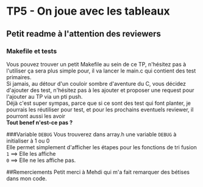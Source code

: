 # TP5 - On joue avec les tableaux

## Petit readme à l'attention des reviewers

### Makefile et tests

Vous pouvez trouver un petit Makefile au sein de ce TP, n'hésitez pas à l'utiliser ça sera plus simple pour, il va
lancer le main.c qui contient des test primaires.
<br>Si jamais, au détour d'un couloir sombre d'aventure du C, vous décidez d'ajouter des test, n'hésitez pas à les
ajouter et proposer une request pour l'ajouter au TP via un pti push.
<br>Déjà c'est super sympas, parce que si ce sont des test qui font planter, je pourrais les réutiliser pour test, et
pour les prochains eventuels reviewer, il pourront aussi les avoir
<br> **Tout benef n'est-ce pas ?**

###Variable `DEBUG`
Vous trouverez dans array.h une variable `DEBUG` à initialiser à 1 ou 0<br>
Elle permet simplement d'afficher les étapes pour les fonctions de tri fusion<br>
`1` ==> Elle les affiche<br>
`0` ==> Elle ne les affiche pas.

##Remerciements
Petit merci à Mehdi qui m'a fait remarquer des bétises dans mon code.

